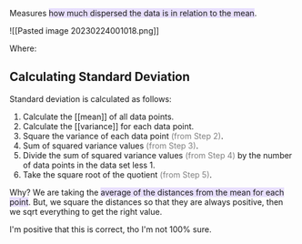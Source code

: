 Measures <span style="background:rgba(183, 152, 255, 0.3)">how much dispersed the data is in relation to the mean</span>.

![[Pasted image 20230224001018.png]]

Where:

## Calculating Standard Deviation

Standard deviation is calculated as follows:

1.  Calculate the [[mean]] of all data points.
2.  Calculate the [[variance]] for each data point.
3.  Square the variance of each data point <font color="#7f7f7f">(from Step 2)</font>.
4.  Sum of squared variance values <font color="#7f7f7f">(from Step 3)</font>.
5.  Divide the sum of squared variance values <font color="#7f7f7f">(from Step 4)</font> by the number of data points in the data set less 1.
6.  Take the square root of the quotient <font color="#7f7f7f">(from Step 5)</font>.

Why?
We are taking the <span style="background:rgba(183, 152, 255, 0.3)">average of the distances from the mean for each point</span>.
But, we square the distances so that they are always positive, then we sqrt everything to get the right value.

I'm positive that this is correct, tho I'm not 100% sure.
